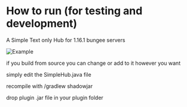 How to run (for testing and development)
=========================================
A Simple Text only Hub for 1.16.1 bungee servers

![Example](https://media.discordapp.net/attachments/417356096575897610/699428649819963402/2020-04-13_21.14.11.png)

if you build from source you can change or add to it however you want

simply edit the SimpleHub.java file

recompile with /gradlew shadowjar

drop plugin .jar file in your plugin folder
